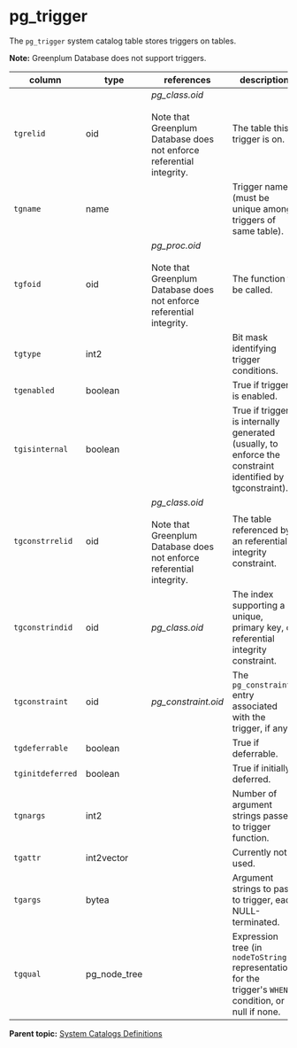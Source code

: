 # pg_trigger 

The `pg_trigger` system catalog table stores triggers on tables.

**Note:** Greenplum Database does not support triggers.

|column|type|references|description|
|------|----|----------|-----------|
|`tgrelid`|oid|*pg\_class.oid*<br/><br/>Note that Greenplum Database does not enforce referential integrity.|The table this trigger is on.|
|`tgname`|name| |Trigger name \(must be unique among triggers of same table\).|
|`tgfoid`|oid|*pg\_proc.oid*<br/><br/>Note that Greenplum Database does not enforce referential integrity.|The function to be called.|
|`tgtype`|int2| |Bit mask identifying trigger conditions.|
|`tgenabled`|boolean| |True if trigger is enabled.|
|`tgisinternal`|boolean| |True if trigger is internally generated \(usually, to enforce the constraint identified by tgconstraint\).|
|`tgconstrrelid`|oid|*pg\_class.oid*<br/><br/>Note that Greenplum Database does not enforce referential integrity.|The table referenced by an referential integrity constraint.|
|`tgconstrindid`|oid|*pg\_class.oid*|The index supporting a unique, primary key, or referential integrity constraint.|
|`tgconstraint`|oid|*pg\_constraint.oid*|The `pg_constraint` entry associated with the trigger, if any.|
|`tgdeferrable`|boolean| |True if deferrable.|
|`tginitdeferred`|boolean| |True if initially deferred.|
|`tgnargs`|int2| |Number of argument strings passed to trigger function.|
|`tgattr`|int2vector| |Currently not used.|
|`tgargs`|bytea| |Argument strings to pass to trigger, each NULL-terminated.|
|`tgqual`|pg\_node\_tree| |Expression tree \(in `nodeToString()` representation\) for the trigger's `WHEN` condition, or null if none.|

**Parent topic:** [System Catalogs Definitions](../system_catalogs/catalog_ref-html.html)

